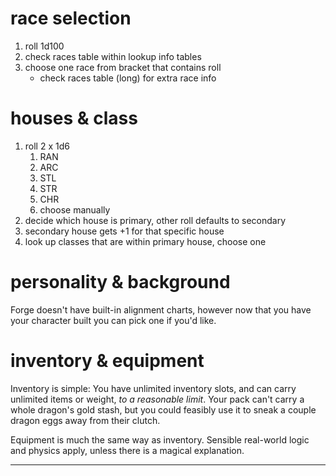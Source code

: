 # race selection

1. roll 1d100
2. check races table within lookup info tables
3. choose one race from bracket that contains roll
    * check races table (long) for extra race info
  
# houses & class

1. roll 2 x 1d6
   1. RAN
   2. ARC
   3. STL
   4. STR
   5. CHR
   6. choose manually
2. decide which house is primary, other roll defaults to secondary
3. secondary house gets +1 for that specific house
4. look up classes that are within primary house, choose one

# personality & background

Forge doesn't have built-in alignment charts, however now that you have your character built you can pick one if you'd like. 

# inventory & equipment

Inventory is simple: You have unlimited inventory slots, and can carry unlimited items or weight, _to a reasonable limit_. Your pack can't carry a whole dragon's gold stash, but you could feasibly use it to sneak a couple dragon eggs away from their clutch.

Equipment is much the same way as inventory. Sensible real-world logic and physics apply, unless there is a magical explanation. 

---